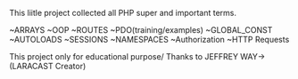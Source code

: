 This liitle project collected all PHP super and important terms.

~ARRAYS
~OOP
~ROUTES
~PDO(training/examples)
~GLOBAL_CONST
~AUTOLOADS
~SESSIONS
~NAMESPACES
~Authorization
~HTTP Requests

This project only for educational purpose/
Thanks to JEFFREY WAY->(LARACAST Creator)

